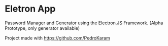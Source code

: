 # Eletron App
Password Manager and Generator using the Electron.JS Framework. (Alpha Prototype, only generator available) 

Project made with https://github.com/PedroKaram
